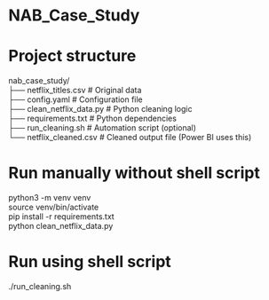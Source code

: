 # NAB_Case_Study

# Project structure

nab_case_study/ <br />
├── netflix_titles.csv              # Original data  <br />
├── config.yaml                     # Configuration file <br />
├── clean_netflix_data.py          # Python cleaning logic <br />
├── requirements.txt               # Python dependencies <br />
├── run_cleaning.sh                # Automation script (optional) <br />
└── netflix_cleaned.csv            # Cleaned output file (Power BI uses this) <br />

# Run manually without shell script

python3 -m venv venv <br />
source venv/bin/activate <br />
pip install -r requirements.txt <br />
python clean_netflix_data.py <br />


#  Run using shell script

./run_cleaning.sh


